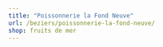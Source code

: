 ```yaml
---
title: "Poissonnerie la Fond Neuve"
url: /beziers/poissonnerie-la-fond-neuve/
shop: fruits de mer
---
```

